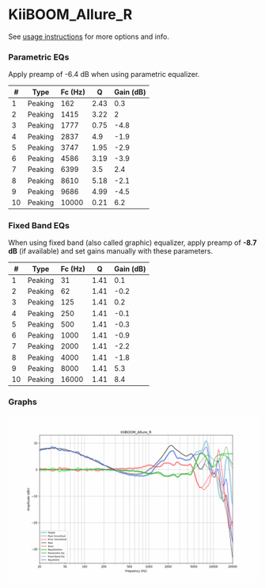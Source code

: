 # KiiBOOM_Allure_R
See [usage instructions](https://github.com/jaakkopasanen/AutoEq#usage) for more options and info.

### Parametric EQs
Apply preamp of -6.4 dB when using parametric equalizer.

|   # | Type    |   Fc (Hz) |    Q |   Gain (dB) |
|-----|---------|-----------|------|-------------|
|   1 | Peaking |       162 | 2.43 |         0.3 |
|   2 | Peaking |      1415 | 3.22 |         2   |
|   3 | Peaking |      1777 | 0.75 |        -4.8 |
|   4 | Peaking |      2837 | 4.9  |        -1.9 |
|   5 | Peaking |      3747 | 1.95 |        -2.9 |
|   6 | Peaking |      4586 | 3.19 |        -3.9 |
|   7 | Peaking |      6399 | 3.5  |         2.4 |
|   8 | Peaking |      8610 | 5.18 |        -2.1 |
|   9 | Peaking |      9686 | 4.99 |        -4.5 |
|  10 | Peaking |     10000 | 0.21 |         6.2 |

### Fixed Band EQs
When using fixed band (also called graphic) equalizer, apply preamp of **-8.7 dB** (if available) and set gains manually with these parameters.

|   # | Type    |   Fc (Hz) |    Q |   Gain (dB) |
|-----|---------|-----------|------|-------------|
|   1 | Peaking |        31 | 1.41 |         0.1 |
|   2 | Peaking |        62 | 1.41 |        -0.2 |
|   3 | Peaking |       125 | 1.41 |         0.2 |
|   4 | Peaking |       250 | 1.41 |        -0.1 |
|   5 | Peaking |       500 | 1.41 |        -0.3 |
|   6 | Peaking |      1000 | 1.41 |        -0.9 |
|   7 | Peaking |      2000 | 1.41 |        -2.2 |
|   8 | Peaking |      4000 | 1.41 |        -1.8 |
|   9 | Peaking |      8000 | 1.41 |         5.3 |
|  10 | Peaking |     16000 | 1.41 |         8.4 |

### Graphs
![](./KiiBOOM_Allure_R.png)
